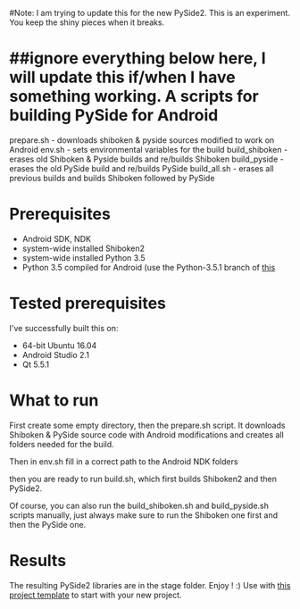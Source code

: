 #Note: I am trying to update this for the new PySide2. This is an experiment. You keep the shiny pieces when it breaks.

##ignore everything below here, I will update this if/when I have something working.
A scripts for building PySide for Android
=========================================

prepare.sh - downloads shiboken & pyside sources modified to work on Android
env.sh - sets environmental variables for the build
build_shiboken - erases old Shiboken & Pyside builds and re/builds Shiboken
build_pyside - erases the old PySide build and re/builds PySide
build_all.sh - erases all previous builds and builds Shiboken followed by PySide

Prerequisites
=============
* Android SDK, NDK
* system-wide installed Shiboken2
* system-wide installed Python 3.5
* Python 3.5 compiled for Android (use the Python-3.5.1 branch of [this](https://github.com/GRRedWings/python3-android)

Tested prerequisites
====================

I've successfully built this on:
* 64-bit Ubuntu 16.04
* Android Studio 2.1
* Qt 5.5.1

What to run
===========
First create some empty directory, then the prepare.sh script.
It downloads Shiboken & PySide source code with Android modifications
and creates all folders needed for the build.

Then in env.sh fill in a correct path to the Android NDK folders

then you are ready to run build.sh, which first builds Shiboken2
and then PySide2.

Of course, you can also run the build_shiboken.sh and build_pyside.sh scripts
manually, just always make sure to run the Shiboken one first and then
the PySide one.

Results
=======
The resulting PySide2 libraries are in the stage folder. Enjoy ! :)
Use with [this project template](https://github.com/ethanhs/android-pyside-example-project) to start with your new project.
